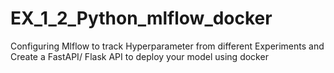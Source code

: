 # EX_1_2_Python_mlflow_docker
Configuring Mlflow to track Hyperparameter from different Experiments and  Create a FastAPI/ Flask API to deploy your model using docker

